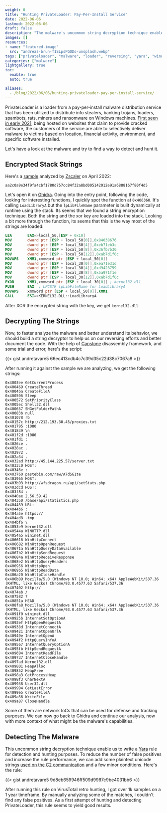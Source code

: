 ```yaml
---
weight: 0
title: "Hunting PrivateLoader: Pay-Per-Install Service"
date: 2022-06-06
lastmod: 2022-06-06
draft: false
description: "The malware's uncommon string decryption technique enable us to write a Yara rule for detection and hunting purposes."
images: []
resources:
- name: "featured-image"
  src: "andreas-brun-f1SLpsPGODo-unsplash.webp"
tags: ["privateloader", "malware", "loader", "reversing", "yara", "windows"]
categories: ["malware"]
lightgallery: true
toc:
  enable: true
  auto: true

aliases: 
  - /blog/2022/06/06/hunting-privateloader-pay-per-install-service/
---
```


PrivateLoader is a loader from a pay-per-install malware distribution service that has been utilized to distribute info stealers, banking trojans, loaders, spambots, rats, miners and ransomware on Windows machines. [First seen in early 2021](https://intel471.com/blog/privateloader-malware), being hosted on websites that claim to provide cracked software, the customers of the service are able to selectively deliver malware to victims based on location, financial activity, environment, and specific software installed.

Let's have a look at the malware and try to find a way to detect and hunt it.

## Encrypted Stack Strings

Here's a [sample](https://tria.ge/220430-z8fbmaagb9) analyzed by [Zscaler](https://www.zscaler.com/blogs/security-research/peeking-privateloader) on April 2022: 

`aa2c0a9e34f9fa4cbf1780d757cc84f32a8bd005142012e91a6888167f80f4d5`

Let's open it on [Ghidra](https://ghidra-sre.org/). Going into the entry point, following the code, looking for interesting functions, I quickly spot the function at `0x406360`. It's calling `LoadLibraryA` but the `lpLibFileName` parameter is built dynamically at runtime using the stack. Its seems that we found a string encryption technique. Both the string and the xor key are loaded into the stack. Looking a bit more through the function, its seems that this is the way most of the strings are loaded:

```nasm
LEA       EAX=>local_50,[ESP + 0x10]
MOV       dword ptr [ESP + local_50[0]],0x84038676
MOV       dword ptr [ESP + local_50[4]],0xeb71eb3c
MOV       dword ptr [ESP + local_50[8]],0x36fb7b30
MOV       dword ptr [ESP + local_50[12]],0xab7d1f0c
MOVAPS    XMM1,xmmword ptr [ESP + local_50[0]]
MOV       dword ptr [ESP + local_30[0]],0xea71e31d
MOV       dword ptr [ESP + local_30[4]],0xd9428759
MOV       dword ptr [ESP + local_30[8]],0x5a971f1e
MOV       dword ptr [ESP + local_30[12]],0xab7d1f0c
PXOR      XMM1,xmmword ptr [ESP + local_30[0]] ; kernel32.dll
PUSH      EAX  ; LPCSTR lpLibFileName for LoadLibraryA
MOVAPS    xmmword ptr [ESP + local_50[0]],XMM1
CALL      ESI=>KERNEL32.DLL::LoadLibraryA
```

After XOR the encrypted string with the key, we get `kernel32.dll`.

## Decrypting The Strings

Now, to faster analyze the malware and better understand its behavior, we should build a string decryptor to help us on our reversing efforts and better document the code. With the help of [Capstone](https://www.capstone-engine.org/) disassembly framework, and some trial and error, here's the script:

{{< gist andretavare5 66ec413cdb4c7c39d35c22d38c7067a8 >}}

After running it against the sample we are analyzing, we get the following strings:

```
0x4003ee GetCurrentProcess
0x400469 CreateThread
0x4004ba CreateFileA
0x400506 Sleep
0x400572 SetPriorityClass
0x4005ec Shell32.dll
0x400657 SHGetFolderPathA
0x40083b null
0x401078 rb
0x40157c http://212.193.30.45/proxies.txt
0x401795 :1080
0x401839 \n
0x401f2d :1080
0x401fd1 :
0x4026ce .
0x4028ac .
0x402972 .
0x402a34 .
0x4032ad http://45.144.225.57/server.txt
0x4033c0 HOST:
0x40346e :
0x403760 pastebin.com/raw/A7dSG1te
0x403965 HOST:
0x403b93 http://wfsdragon.ru/api/setStats.php
0x403dcd HOST:
0x403f84 :
0x4040ae 2.56.59.42
0x404350 /base/api/statistics.php
0x404439 URL:
0x4044b6 :
0x404a5e https://
0x404ad8 .tmp
0x404bf6 \
0x4053e9 kernel32.dll
0x40544a WINHTTP.dll
0x4054a5 wininet.dll
0x406616 WinHttpConnect
0x406682 WinHttpOpenRequest
0x40671a WinHttpQueryDataAvailable
0x4067b2 WinHttpSendRequest
0x40684a WinHttpReceiveResponse
0x4068e2 WinHttpQueryHeaders
0x406956 WinHttpOpen
0x4069b5 WinHttpReadData
0x406a20 WinHttpCloseHandle
0x406b09 Mozilla/5.0 (Windows NT 10.0; Win64; x64) AppleWebKit/537.36 (KHTML, like Gecko) Chrome/93.0.4577.63 Safari/537.36
0x407402 http://
0x4074ab /
0x407582 ?
0x40851a HEAD
0x408fa8 Mozilla/5.0 (Windows NT 10.0; Win64; x64) AppleWebKit/537.36 (KHTML, like Gecko) Chrome/93.0.4577.63 Safari/537.36
0x4091f0 wininet.dll
0x40925b InternetSetOptionA
0x4092ef HttpOpenRequestA
0x40938d InternetConnectA
0x409421 InternetOpenUrlA
0x40949e InternetOpenA
0x4094f2 HttpQueryInfoA
0x409567 InternetQueryOptionA
0x4095fb HttpSendRequestA
0x409694 InternetReadFile
0x409737 InternetCloseHandle
0x4097ad Kernel32.dll
0x409801 HeapAlloc
0x409852 HeapFree
0x4098a3 GetProcessHeap
0x4098f3 CharNextA
0x409938 User32.dll
0x409994 GetLastError
0x4099e5 CreateFileA
0x409a36 WriteFile
0x409a87 CloseHandle
``` 

Some of them are network IoCs that can be used for defense and tracking purposes. We can now go back to Ghidra and continue our analysis, now with more context of what might be the malware's capabilities.

## Detecting The Malware

This uncommon string decryption technique enable us to write a [Yara](https://github.com/VirusTotal/yara) rule for detection and hunting purposes. To reduce the number of false positives and increase the rule performance, we can add some plaintext unicode strings [used on the C2 communication](https://www.zscaler.com/blogs/security-research/peeking-privateloader) and a few minor conditions. Here's the rule: 

{{< gist andretavare5 9d8eb659946ff509d9987c9be4031bb6 >}}

After running this rule on VirusTotal retro hunting, I got over 1k samples on a 1 year timeframe. By manually analyzing some of the matches, I couldn't find any false positives. As a first attempt of hunting and detecting PrivateLoader, this rule seems to yield good results.

